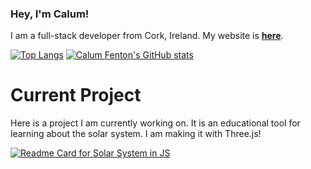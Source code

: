### Hey, I'm Calum!

I am a full-stack developer from Cork, Ireland. My website is **[here](https://www.calumfenton.com)**.

[![Top Langs](https://github-readme-stats.vercel.app/api/top-langs/?username=caltfi)](https://github.com/anuraghazra/github-readme-stats) 
[![Calum Fenton's GitHub stats](https://github-readme-stats.vercel.app/api?username=caltfi&show_icons=true)](https://github.com/anuraghazra/github-readme-stats) 

# Current Project

Here is a project I am currently working on. It is an educational tool for learning about the solar system. I am making it with Three.js!

[![Readme Card for Solar System in JS](https://github-readme-stats.vercel.app/api/pin/?username=caltfi&repo=solar_system)](https://github.com/anuraghazra/github-readme-stats)

<!--
**caltfi/caltfi** is a ✨ _special_ ✨ repository because its `README.md` (this file) appears on your GitHub profile.

Here are some ideas to get you started:

- 🔭 I’m currently working on ...
- 🌱 I’m currently learning ...
- 👯 I’m looking to collaborate on ...
- 🤔 I’m looking for help with ...
- 💬 Ask me about ...
- 📫 How to reach me: ...
- 😄 Pronouns: ...
- ⚡ Fun fact: ...
-->
